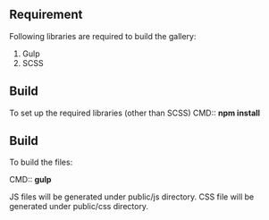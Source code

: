 ## Requirement
Following libraries are required to build the gallery:
1. Gulp
2. SCSS

## Build
To set up the required libraries (other than SCSS)
CMD:: **npm install**

## Build
To build the files:

CMD:: **gulp**

JS files will be generated under public/js directory.
CSS file will be generated under public/css directory.


